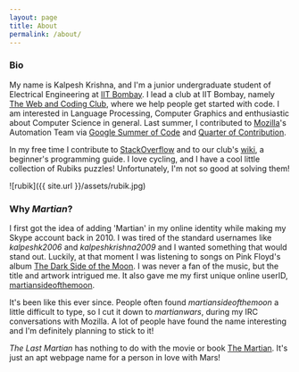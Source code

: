 ```yaml
---
layout: page
title: About
permalink: /about/
---
```

### Bio

My name is Kalpesh Krishna, and I'm a junior undergraduate student of Electrical Engineering at [IIT Bombay](http://iitb.ac.in). I lead a club at IIT Bombay, namely [The Web and Coding Club](https://www.facebook.com/wncc.iitb/), where we help people get started with code. I am interested in Language Processing, Computer Graphics and enthusiastic about Computer Science in general. Last summer, I contributed to [Mozilla](https://en.wikipedia.org/wiki/Mozilla)'s Automation Team via [Google Summer of Code](https://summerofcode.withgoogle.com/) and [Quarter of Contribution](https://wiki.mozilla.org/Auto-tools/New_Contributor/Quarter_of_Contribution).

In my free time I contribute to [StackOverflow](http://stackoverflow.com/users/5080995/martianwars) and to our club's [wiki](http://wncc-iitb.org/wiki), a beginner's programming guide. I love cycling, and I have a cool little collection of Rubiks puzzles! Unfortunately, I'm not so good at solving them!

![rubik]({{ site.url }}/assets/rubik.jpg)

### Why *Martian*?

I first got the idea of adding 'Martian' in my online identity while making my Skype account back in 2010. I was tired of the standard usernames like *kalpeshk2006* and *kalpeshkrishna2009* and I wanted something that would stand out. Luckily, at that moment I was listening to songs on Pink Floyd's album [The Dark Side of the Moon](https://en.wikipedia.org/wiki/The_Dark_Side_of_the_Moon). I was never a fan of the music, but the title and artwork intrigued me. It also gave me my first unique online userID, [martiansideofthemoon](https://github.com/martiansideofthemoon).

It's been like this ever since. People often found *martiansideofthemoon* a little difficult to type, so I cut it down to *martianwars*, during my IRC conversations with Mozilla. A lot of people have found the name interesting and I'm definitely planning to stick to it!

*The Last Martian* has nothing to do with the movie or book [The Martian](https://en.wikipedia.org/wiki/The_Martian_(film)). It's just an apt webpage name for a person in love with Mars!